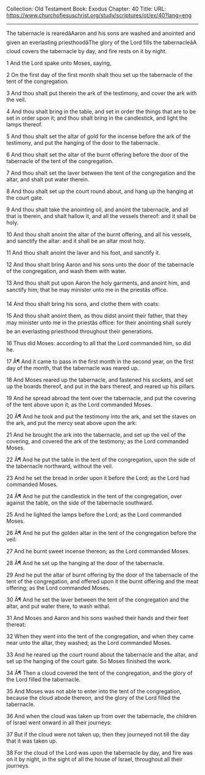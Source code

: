 Collection: Old Testament
Book: Exodus
Chapter: 40
Title: 
URL: https://www.churchofjesuschrist.org/study/scriptures/ot/ex/40?lang=eng

---

The tabernacle is rearedâAaron and his sons are washed and anointed and given an everlasting priesthoodâThe glory of the Lord fills the tabernacleâA cloud covers the tabernacle by day, and fire rests on it by night.

1 And the Lord spake unto Moses, saying,

2 On the first day of the first month shalt thou set up the tabernacle of the tent of the congregation.

3 And thou shalt put therein the ark of the testimony, and cover the ark with the veil.

4 And thou shalt bring in the table, and set in order the things that are to be set in order upon it; and thou shalt bring in the candlestick, and light the lamps thereof.

5 And thou shalt set the altar of gold for the incense before the ark of the testimony, and put the hanging of the door to the tabernacle.

6 And thou shalt set the altar of the burnt offering before the door of the tabernacle of the tent of the congregation.

7 And thou shalt set the laver between the tent of the congregation and the altar, and shalt put water therein.

8 And thou shalt set up the court round about, and hang up the hanging at the court gate.

9 And thou shalt take the anointing oil, and anoint the tabernacle, and all that is therein, and shalt hallow it, and all the vessels thereof: and it shall be holy.

10 And thou shalt anoint the altar of the burnt offering, and all his vessels, and sanctify the altar: and it shall be an altar most holy.

11 And thou shalt anoint the laver and his foot, and sanctify it.

12 And thou shalt bring Aaron and his sons unto the door of the tabernacle of the congregation, and wash them with water.

13 And thou shalt put upon Aaron the holy garments, and anoint him, and sanctify him; that he may minister unto me in the priestâs office.

14 And thou shalt bring his sons, and clothe them with coats:

15 And thou shalt anoint them, as thou didst anoint their father, that they may minister unto me in the priestâs office: for their anointing shall surely be an everlasting priesthood throughout their generations.

16 Thus did Moses: according to all that the Lord commanded him, so did he.

17 Â¶ And it came to pass in the first month in the second year, on the first day of the month, that the tabernacle was reared up.

18 And Moses reared up the tabernacle, and fastened his sockets, and set up the boards thereof, and put in the bars thereof, and reared up his pillars.

19 And he spread abroad the tent over the tabernacle, and put the covering of the tent above upon it; as the Lord commanded Moses.

20 Â¶ And he took and put the testimony into the ark, and set the staves on the ark, and put the mercy seat above upon the ark:

21 And he brought the ark into the tabernacle, and set up the veil of the covering, and covered the ark of the testimony; as the Lord commanded Moses.

22 Â¶ And he put the table in the tent of the congregation, upon the side of the tabernacle northward, without the veil.

23 And he set the bread in order upon it before the Lord; as the Lord had commanded Moses.

24 Â¶ And he put the candlestick in the tent of the congregation, over against the table, on the side of the tabernacle southward.

25 And he lighted the lamps before the Lord; as the Lord commanded Moses.

26 Â¶ And he put the golden altar in the tent of the congregation before the veil:

27 And he burnt sweet incense thereon; as the Lord commanded Moses.

28 Â¶ And he set up the hanging at the door of the tabernacle.

29 And he put the altar of burnt offering by the door of the tabernacle of the tent of the congregation, and offered upon it the burnt offering and the meat offering; as the Lord commanded Moses.

30 Â¶ And he set the laver between the tent of the congregation and the altar, and put water there, to wash withal.

31 And Moses and Aaron and his sons washed their hands and their feet thereat:

32 When they went into the tent of the congregation, and when they came near unto the altar, they washed; as the Lord commanded Moses.

33 And he reared up the court round about the tabernacle and the altar, and set up the hanging of the court gate. So Moses finished the work.

34 Â¶ Then a cloud covered the tent of the congregation, and the glory of the Lord filled the tabernacle.

35 And Moses was not able to enter into the tent of the congregation, because the cloud abode thereon, and the glory of the Lord filled the tabernacle.

36 And when the cloud was taken up from over the tabernacle, the children of Israel went onward in all their journeys:

37 But if the cloud were not taken up, then they journeyed not till the day that it was taken up.

38 For the cloud of the Lord was upon the tabernacle by day, and fire was on it by night, in the sight of all the house of Israel, throughout all their journeys.
